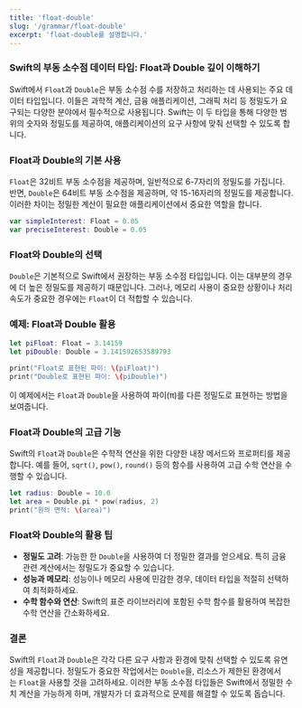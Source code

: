 ```yaml
---
title: 'float-double'
slug: '/grammar/float-double'
excerpt: 'float-double를 설명합니다.'
---
```


### Swift의 부동 소수점 데이터 타입: Float과 Double 깊이 이해하기

Swift에서 `Float`과 `Double`은 부동 소수점 수를 저장하고 처리하는 데 사용되는 주요 데이터 타입입니다. 이들은 과학적 계산, 금융 애플리케이션, 그래픽 처리 등 정밀도가 요구되는 다양한 분야에서 필수적으로 사용됩니다. Swift는 이 두 타입을 통해 다양한 범위의 숫자와 정밀도를 제공하여, 애플리케이션의 요구 사항에 맞춰 선택할 수 있도록 합니다.

### Float과 Double의 기본 사용

`Float`은 32비트 부동 소수점을 제공하며, 일반적으로 6-7자리의 정밀도를 가집니다. 반면, `Double`은 64비트 부동 소수점을 제공하며, 약 15-16자리의 정밀도를 제공합니다. 이러한 차이는 정밀한 계산이 필요한 애플리케이션에서 중요한 역할을 합니다.

```swift
var simpleInterest: Float = 0.05
var preciseInterest: Double = 0.05
```

### Float와 Double의 선택

`Double`은 기본적으로 Swift에서 권장하는 부동 소수점 타입입니다. 이는 대부분의 경우에 더 높은 정밀도를 제공하기 때문입니다. 그러나, 메모리 사용이 중요한 상황이나 처리 속도가 중요한 경우에는 `Float`이 더 적합할 수 있습니다.

### 예제: Float과 Double 활용

```swift
let piFloat: Float = 3.14159
let piDouble: Double = 3.141592653589793

print("Float로 표현된 파이: \(piFloat)")
print("Double로 표현된 파이: \(piDouble)")
```

이 예제에서는 `Float`과 `Double`을 사용하여 파이(π)를 다른 정밀도로 표현하는 방법을 보여줍니다.

### Float과 Double의 고급 기능

Swift의 `Float`과 `Double`은 수학적 연산을 위한 다양한 내장 메서드와 프로퍼티를 제공합니다. 예를 들어, `sqrt()`, `pow()`, `round()` 등의 함수를 사용하여 고급 수학 연산을 수행할 수 있습니다.

```swift
let radius: Double = 10.0
let area = Double.pi * pow(radius, 2)
print("원의 면적: \(area)")
```

### Float와 Double의 활용 팁

- **정밀도 고려**: 가능한 한 `Double`을 사용하여 더 정밀한 결과를 얻으세요. 특히 금융 관련 계산에서는 정밀도가 중요할 수 있습니다.
- **성능과 메모리**: 성능이나 메모리 사용에 민감한 경우, 데이터 타입을 적절히 선택하여 최적화하세요.
- **수학 함수와 연산**: Swift의 표준 라이브러리에 포함된 수학 함수를 활용하여 복잡한 수학 연산을 간소화하세요.

### 결론

Swift의 `Float`과 `Double`은 각각 다른 요구 사항과 환경에 맞춰 선택할 수 있도록 유연성을 제공합니다. 정밀도가 중요한 작업에서는 `Double`을, 리소스가 제한된 환경에서는 `Float`을 사용할 것을 고려하세요. 이러한 부동 소수점 타입들은 Swift에서 정밀한 수치 계산을 가능하게 하며, 개발자가 더 효과적으로 문제를 해결할 수 있도록 돕습니다.